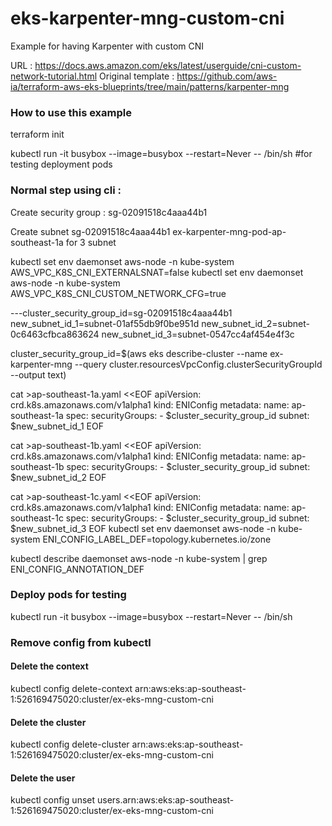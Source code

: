 # eks-karpenter-mng-custom-cni
Example for having Karpenter with custom CNI

URL : https://docs.aws.amazon.com/eks/latest/userguide/cni-custom-network-tutorial.html
Original template : https://github.com/aws-ia/terraform-aws-eks-blueprints/tree/main/patterns/karpenter-mng

### How to use this example

terraform init

kubectl run -it busybox --image=busybox --restart=Never -- /bin/sh #for testing deployment pods


### Normal step using cli :
Create security group : sg-02091518c4aaa44b1


Create subnet sg-02091518c4aaa44b1 ex-karpenter-mng-pod-ap-southeast-1a for 3 subnet


kubectl set env daemonset aws-node -n kube-system AWS_VPC_K8S_CNI_EXTERNALSNAT=false
kubectl set env daemonset aws-node -n kube-system AWS_VPC_K8S_CNI_CUSTOM_NETWORK_CFG=true


---cluster_security_group_id=sg-02091518c4aaa44b1
new_subnet_id_1=subnet-01af55db9f0be951d
new_subnet_id_2=subnet-0c6463cfbca863624
new_subnet_id_3=subnet-0547cc4af454e4f3c

cluster_security_group_id=$(aws eks describe-cluster --name ex-karpenter-mng --query cluster.resourcesVpcConfig.clusterSecurityGroupId --output text)


cat >ap-southeast-1a.yaml <<EOF
apiVersion: crd.k8s.amazonaws.com/v1alpha1
kind: ENIConfig
metadata:
  name: ap-southeast-1a
spec:
  securityGroups:
    - $cluster_security_group_id
  subnet: $new_subnet_id_1
EOF

cat >ap-southeast-1b.yaml <<EOF
apiVersion: crd.k8s.amazonaws.com/v1alpha1
kind: ENIConfig
metadata:
  name: ap-southeast-1b
spec:
  securityGroups:
    - $cluster_security_group_id
  subnet: $new_subnet_id_2
EOF

cat >ap-southeast-1c.yaml <<EOF
apiVersion: crd.k8s.amazonaws.com/v1alpha1
kind: ENIConfig
metadata:
  name: ap-southeast-1c
spec:
  securityGroups:
    - $cluster_security_group_id
  subnet: $new_subnet_id_3
EOF
kubectl set env daemonset aws-node -n kube-system ENI_CONFIG_LABEL_DEF=topology.kubernetes.io/zone

kubectl describe daemonset aws-node -n kube-system | grep ENI_CONFIG_ANNOTATION_DEF


### Deploy pods for testing

kubectl run -it busybox --image=busybox --restart=Never -- /bin/sh

### Remove config from kubectl

#### Delete the context
kubectl config delete-context arn:aws:eks:ap-southeast-1:526169475020:cluster/ex-eks-mng-custom-cni
#### Delete the cluster
kubectl config delete-cluster arn:aws:eks:ap-southeast-1:526169475020:cluster/ex-eks-mng-custom-cni
#### Delete the user
kubectl config unset users.arn:aws:eks:ap-southeast-1:526169475020:cluster/ex-eks-mng-custom-cni
